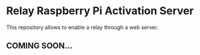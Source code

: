 # Relay Raspberry Pi Activation Server

This repository allows to enable a relay through a web server.

## COMING SOON...
